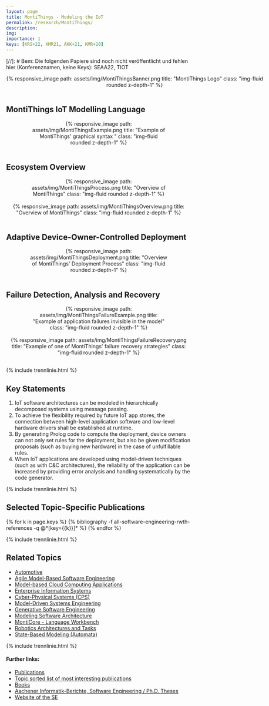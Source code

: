 ```yaml
---
layout: page
title: MontiThings - Modeling the IoT
permalink: /research/MontiThings/
description:
img:
importance: 1
keys: [KRS+22, KMR21, AKK+21, KMR+20]
---
```


[//]: # Bem: Die folgenden Papiere sind noch nicht veröffentlicht und fehlen hier (Konferenznamen, keine Keys): SEAA22, TIOT

<center>
<div class="row" style="width: 700px">
    <div class="col-sm mt-3 mt-md-0">
        {% responsive_image path: assets/img/MontiThingsBanner.png 
         title: "MontiThings Logo" 
         class: "img-fluid rounded z-depth-1" %}
    </div>
</div>
</center>
<br />

## MontiThings IoT Modelling Language

<center>
<div class="row" style="width: 75%">
    <div class="col-sm mt-3 mt-md-0">
        {% responsive_image path: assets/img/MontiThingsExample.png 
         title: "Example of MontiThings' graphical syntax " 
         class: "img-fluid rounded z-depth-1" %}
    </div>
</div>
</center>
<br />

## Ecosystem Overview

<center>
<div class="row" style="width: 75%">
    <div class="col-sm mt-3 mt-md-0">
        {% responsive_image path: assets/img/MontiThingsProcess.png 
         title: "Overview of MontiThings" 
         class: "img-fluid rounded z-depth-1" %}
    </div>
</div>
</center>
<br />

<center>
<div class="row" style="width: 100%">
    <div class="col-sm mt-3 mt-md-0">
        {% responsive_image path: assets/img/MontiThingsOverview.png 
         title: "Overview of MontiThings" 
         class: "img-fluid rounded z-depth-1" %}
    </div>
</div>
</center>
<br />


## Adaptive Device-Owner-Controlled Deployment 

<center>
<div class="row" style="width: 75%">
    <div class="col-sm mt-3 mt-md-0">
        {% responsive_image path: assets/img/MontiThingsDeployment.png 
         title: "Overview of MontiThings' Deployment Process" 
         class: "img-fluid rounded z-depth-1" %}
    </div>
</div>
</center>
<br />


## Failure Detection, Analysis and Recovery

<center>
<div class="row" style="width: 75%">
    <div class="col-sm mt-3 mt-md-0">
        {% responsive_image path: assets/img/MontiThingsFailureExample.png 
         title: "Example of application failures invisible in the model" 
         class: "img-fluid rounded z-depth-1" %}
    </div>
</div>
</center>
<br />


<center>
<div class="row" style="width: 100%">
    <div class="col-sm mt-3 mt-md-0">
        {% responsive_image path: assets/img/MontiThingsFailureRecovery.png 
         title: "Example of one of MontiThings' failure recovery strategies" 
         class: "img-fluid rounded z-depth-1" %}
    </div>
</div>
</center>
<br />


{% include trennlinie.html %}

## Key Statements
1. IoT software architectures can be modeled in hierarchically decomposed 
systems using message passing.
2. To achieve the flexibility required by future IoT app stores, the connection between high-level application software and low-level hardware drivers shall be established at runtime.
3. By generating Prolog code to compute the deployment, device owners can not only set rules for the deployment, but also be given modification proposals (such as buying new hardware) in the case of unfulfillable rules.
4. When IoT applications are developed using model-driven techniques (such as with C&C architectures), the reliability of the application can be increased by providing error analysis and handling systematically by the code generator.

{% include trennlinie.html %}

## Selected Topic-Specific Publications

<div class="publications">
  {% for k in page.keys %}
    {% bibliography -f all-software-engineering-rwth-references -q @*[key={{k}}]* %}
  {% endfor %}
</div>

{% include trennlinie.html %}

## Related Topics
- [Automotive](/research/Automotive)
- [Agile Model-Based Software Engineering](/research/Agile-MBSE)
- [Model-based Cloud Computing Applications](/research/Cloud)
- [Enterprise Information Systems](/research/Enterprise-Information-Systems)
- [Cyber-Physical Systems (CPS)](/research/Cyber-Physical-Systems)
- [Model-Driven Systems Engineering](/research/Model-Driven-Systems-Engineering)
- [Generative Software Engineering](/research/Generative-SE)
- [Modeling Software Architecture](/research/Software-Architecture)
- [MontiCore - Language Workbench](/research/MontiCore)
- [Robotics Architectures and Tasks](/research/Robotics)
- [State-Based Modeling (Automata)](/research/State-Based-Modeling)

{% include trennlinie.html %}

#### Further links:

- [Publications](/publications)
- [Topic sorted list of most interesting publications](/research)
- [Books](/books)
- [Aachener Informatik-Berichte, Software Engineering / Ph.D. Theses](/phdtheses)
- [Website of the SE](https://www.se-rwth.de)
